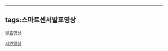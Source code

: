 ------------------------
tags:스마트센서발표영상
------------------------
[발표영상](https://youtu.be/_15jUiJ9LQ8)

[시연영상](https://hsreol.github.io/KakaoTalk_Photo_2018-12-22-23-07-30-8.mp4)
